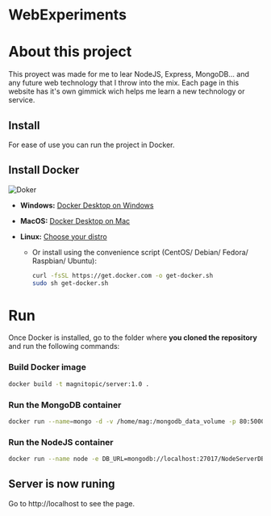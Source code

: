 # WebExperiments
# About this project
This proyect was made for me to lear NodeJS, Express, MongoDB... and any future web technology that I throw into the mix. Each page in this website has it's own gimmick wich helps me learn a new technology or service.

## Install
For ease of use you can run the project in Docker.
## Install Docker

![Doker](https://1.bp.blogspot.com/-68aYf9ZNiZk/X33sbaV4AwI/AAAAAAAAFZo/Hf1BCsZT7KAIwbhmPx1yBitJ2LCpXQT-QCLcBGAsYHQ/s0/logo_docker.png)

- **Windows:** [Docker Desktop on Windows](https://docs.docker.com/docker-for-windows/install/)

- **MacOS:** [Docker Desktop on Mac](https://docs.docker.com/docker-for-mac/install/)

- **Linux:** [Choose your distro](https://docs.docker.com/engine/install/#server)
    
    - Or install using the convenience script (CentOS/ Debian/ Fedora/ Raspbian/ Ubuntu):

        ```bash
        curl -fsSL https://get.docker.com -o get-docker.sh
        sudo sh get-docker.sh
        ```
# Run
Once Docker is installed, go to the folder where **you cloned the repository** and run the following commands:
### Build Docker image
```bash
docker build -t magnitopic/server:1.0 .
```
### Run the MongoDB container
```bash
docker run --name=mongo -d -v /home/mag:/mongodb_data_volume -p 80:5000 mongo
```
### Run the NodeJS container
```bash
docker run --name node -e DB_URL=mongodb://localhost:27017/NodeServerDB -d --net container:mongo magnitopic/server:1.0
```
## Server is now runing
Go to http://localhost to see the page.